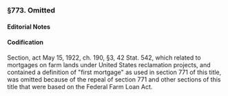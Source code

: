 ### §773. Omitted ###

#### **Editorial Notes** ####

#### Codification ####

Section, act May 15, 1922, ch. 190, §3, 42 Stat. 542, which related to mortgages on farm lands under United States reclamation projects, and contained a definition of "first mortgage" as used in section 771 of this title, was omitted because of the repeal of section 771 and other sections of this title that were based on the Federal Farm Loan Act.